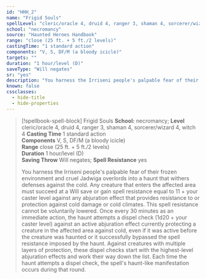 ```yaml
---
id: "HHH_2"
name: "Frigid Souls"
spellLevel: "cleric/oracle 4, druid 4, ranger 3, shaman 4, sorcerer/wizard 4, witch 4"
school: "necromancy"
source: "Haunted Heroes Handbook"
range: "close (25 ft. + 5 ft./2 levels)"
castingTime: "1 standard action"
components: "V, S, DF/M (a bloody icicle)"
targets: ""
duration: "1 hour/level (D)"
saveType: "Will negates"
sr: "yes"
description: "You harness the Irriseni people's palpable fear of their frozen environment and cruel Jadwiga overlords into a haunt that withers defenses against the cold. Any creature that enters the affected area must succeed at a Will save or gain spell resistance equal to 11 + your caster level against any abjuration effect that provides resistance to or protection against cold damage or cold climates. This spell resistance cannot be voluntarily lowered. Once every 30 minutes as an immediate action, the haunt attempts a dispel check (1d20 + your caster level) against an active abjuration effect currently protecting a creature in the affected area against cold, even if it was active before the creature was haunted or it successfully bypassed the spell resistance imposed by the haunt. Against creatures with multiple layers of protection, these dispel checks start with the highest-level abjuration effects and work their way down the list. Each time the haunt attempts a dispel check, the spell's haunt-like manifestation occurs during that round."
known: false
cssclasses:
  - hide-title
  - hide-properties
---
```


> [!spellbook-spell-block] Frigid Souls
> **School:** necromancy; **Level** cleric/oracle 4, druid 4, ranger 3, shaman 4, sorcerer/wizard 4, witch 4
> **Casting Time** 1 standard action  
> **Components** V, S, DF/M (a bloody icicle)  
> **Range** close (25 ft. + 5 ft./2 levels)  
> **Duration** 1 hour/level (D)  
> **Saving Throw** Will negates; **Spell Resistance** yes
> 
> You harness the Irriseni people's palpable fear of their frozen environment and cruel Jadwiga overlords into a haunt that withers defenses against the cold. Any creature that enters the affected area must succeed at a Will save or gain spell resistance equal to 11 + your caster level against any abjuration effect that provides resistance to or protection against cold damage or cold climates. This spell resistance cannot be voluntarily lowered. Once every 30 minutes as an immediate action, the haunt attempts a dispel check (1d20 + your caster level) against an active abjuration effect currently protecting a creature in the affected area against cold, even if it was active before the creature was haunted or it successfully bypassed the spell resistance imposed by the haunt. Against creatures with multiple layers of protection, these dispel checks start with the highest-level abjuration effects and work their way down the list. Each time the haunt attempts a dispel check, the spell's haunt-like manifestation occurs during that round.